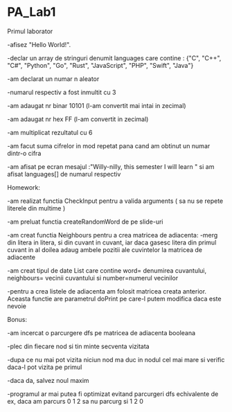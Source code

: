 # PA_Lab1
Primul laborator

-afisez "Hello World!".

-declar un array de stringuri denumit languages care contine : {"C", "C++", "C#", "Python", "Go", "Rust", "JavaScript", "PHP", "Swift", "Java"}

-am declarat un numar n aleator

  -numarul respectiv a fost inmultit cu 3
  
  -am adaugat nr binar 10101 (l-am convertit mai intai in zecimal)
  
  -am adaugat nr hex FF (l-am convertit in zecimal)
  
  -am multiplicat rezultatul cu 6
  
-am facut suma cifrelor in mod repetat pana cand am obtinut un numar dintr-o cifra 

-am afisat pe ecran mesajul :"Willy-nilly, this semester I will learn " si am afisat languages[] de numarul respectiv

Homework:


-am realizat functia CheckInput pentru a valida arguments ( sa nu se repete literele din multime )

-am preluat functia createRandomWord de pe slide-uri

-am creat functia Neighbours pentru a crea matricea de adiacenta: -merg din litera in litera, si din cuvant in cuvant, iar daca gasesc litera din primul cuvant in al doilea adaug ambele  pozitii ale cuvintelor la matricea de adiacente

-am creat tipul de date List care contine word= denumirea cuvantului, neighbours= vecinii cuvantului si number=numerul vecinilor

-pentru a crea listele de adiacenta am folosit matricea creata anterior. Aceasta functie are parametrul doPrint pe care-l putem modifica daca este nevoie

Bonus:

-am incercat o parcurgere dfs pe matricea de adiacenta booleana

-plec din fiecare nod si tin minte secventa vizitata

-dupa ce nu mai pot vizita niciun nod ma duc in nodul cel mai mare si verific daca-l pot vizita pe primul

-daca da, salvez noul maxim

-programul ar mai putea fi optimizat evitand parcurgeri dfs echivalente
de ex, daca am parcurs 0 1 2 sa nu parcurg si 1 2 0

